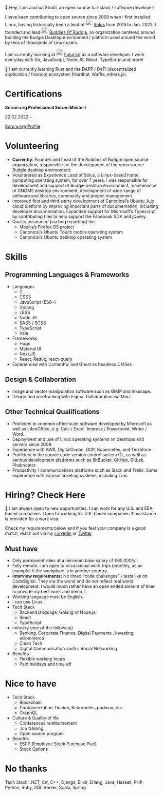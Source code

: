 👋 Hey, I am Joshua Strobl, an open source full-stack / software developer!

I have been contributing to open source since 2008 when I first installed Linux, having historically been a lead of  <img src="https://avatars.githubusercontent.com/u/43145361?s=200&v=4" height="22" width="22" /> [Solus](https://getsol.us) from 2015 to Jan. 2022. I founded and lead <img src="https://avatars.githubusercontent.com/u/96975043?s=200&v=4" height="22" width="22" /> [Buddies Of Budgie](https://blog.buddiesofbudgie.org), an organization centered around building the Budgie Desktop environment / platform used around the world by tens of thousands of Linux users.

I am currently working at <img src="https://avatars.githubusercontent.com/u/852157?s=200&v=4" height="22" width="22" /> [Futurice](https://futurice.com) as a software developer. I work everyday with Go, JavaScript, Node.JS, React, TypeScript and more!

🌱 I am currently learning Rust and the DAPP / DeFi (decentralized application / finance) ecosystem (Hardhat, Waffle, ethers.js).

# Certifications

**Scrum.org Professional Scrum Master I**

22.02.2022 –

[Scrum.org Profile](https://www.scrum.org/user/976555)

# Volunteering

- **Currently:** Founder and Lead of the Buddies of Budgie open source organization, responsible for
the development of the open source Budgie desktop environment.
- Volunteered as Experience Lead of Solus, a Linux-based home computing operating system, for
over 7 years. I was responsible for development and support of Budgie desktop environment,
maintenance of GNOME desktop environment, development of wide-range of software and libraries,
community and project management.
- Improved first and third-party development of Canonical’s Ubuntu Juju cloud platform by improving
important parts of documentation, including developer documentation.
Expanded support for Microsoft’s Typescript by contributing files to help support the Facebook SDK
and jQuery.
- Quality assurance (via bug reporting) for:
  - Mozilla’s Firefox OS project
  - Canonical’s Ubuntu Touch mobile operating system
  - Canonical’s Ubuntu desktop operating system

# Skills

## Programming Languages & Frameworks

- Languages
  - C
  - CSS3
  - JavaScript (ES6+)
  - Golang
  - LESS
  - Node.JS
  - SASS / SCSS
  - TypeScript
  - Vala
- Frameworks
  - Hugo
  - Material UI
  - Next.JS
  - React, Redux, react-query
- Experienced with Contentful and Ghost as headless CMSes.

## Design & Collaboration

- Image and vector manipulation software such as GIMP and Inkscape.
- Design and wireframing with Figma. Collaboration via Miro.

## Other Technical Qualifications

- Proficient in common office suite software developed by Microsoft as well as LibreOffice, e.g. Calc /
Excel, Impress / Powerpoint, Writer / Word.
- Deployment and use of Linux operating systems on desktops and servers since 2008.
- Experience with AWS, DigitalOcean, GCP, Kubernetes, and Terraform.
- Proficient in the source code version control system Git, as well as various development platforms
such as BitBucket, GitHub, GitLab, Phabricator.
- Productivity / communications platforms such as Slack and Trello. Some experience with various
ticketing systems, including Trac.

# Hiring? Check Here

💬 I am always open to new opportunities. I can work for any U.S. and EEA-based companies. Open to working for U.K. based companies if assistance is provided for a work visa.

Check my requirements below and if you feel your company is a good match, reach out via my [LinkedIn](https://www.linkedin.com/in/joshuastrobl/) or [Twitter](https://twitter.com/JoshStrobl). 

## Must have

- Only permanent roles at a minimum base salary of €65,000/yr.
- Fully remote. I am open to occassional work trips (monthly, as an example) if the workplace is in another country.
- **Interview requirements:** No timed "code challenges" / tests like on CodeSignal. They are the worst and do not reflect real world development. I would much rather have an open ended amount of time to provide my best work and demo it.
- Working language must be English.
- I can use Linux.
- Tech Stack
  - Backend language: Golang or Node.js.
  - React
  - TypeScript
- Industry (one of the following)
  - Banking, Corporate Finance, Digital Payments , Investing, eCommerce
  - Clean Tech
  - Digital Communication and/or  Social Networking
- Benefits
  - Flexible working hours
  - Paid holidays and time off

# Nice to have
 
- Tech Stack
  - Blockchain
  - Containerization: Docker, Kubernetes, podman, etc.
  - GraphQL
- Culture & Quality of life
  - Conferences reimbursement
  - Job training
  - Open source program
- Benefits
  - ESPP (Employee Stock Purchase Plan)
  - Stock Options

# No thanks

Tech Stack: .NET, C#, C++, Django, Elixir, Erlang, Java, Haskell, PHP, Python, Ruby, SQL Server, Scala, Spring
